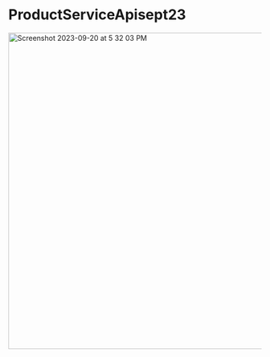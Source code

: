 # ProductServiceApisept23

<img width="631" alt="Screenshot 2023-09-20 at 5 32 03 PM" src="https://github.com/Amitoshverm/ProductServiceApisept23/assets/92478894/75b005cf-acdb-4a71-a009-9fe6f0a281c2">
